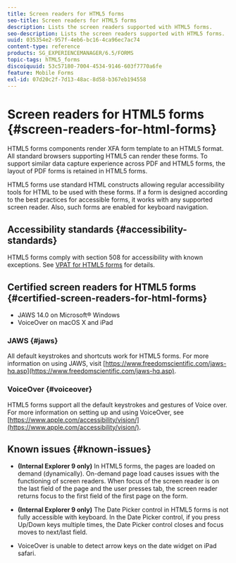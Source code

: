```yaml
---
title: Screen readers for HTML5 forms
seo-title: Screen readers for HTML5 forms
description: Lists the screen readers supported with HTML5 forms.
seo-description: Lists the screen readers supported with HTML5 forms.
uuid: 035354e2-957f-4eb6-bc16-4ca96ec7ac74
content-type: reference
products: SG_EXPERIENCEMANAGER/6.5/FORMS
topic-tags: hTML5_forms
discoiquuid: 53c57180-7004-4534-9146-603f7770a6fe
feature: Mobile Forms
exl-id: 07d20c2f-7d13-48ac-8d58-b367eb194558
---
```

# Screen readers for HTML5 forms {#screen-readers-for-html-forms}

HTML5 forms components render XFA form template to an HTML5 format. All standard browsers supporting HTML5 can render these forms. To support similar data capture experience across PDF and HTML5 forms, the layout of PDF forms is retained in HTML5 forms.

HTML5 forms use standard HTML constructs allowing regular accessibility tools for HTML to be used with these forms. If a form is designed according to the best practices for accessible forms, it works with any supported screen reader. Also, such forms are enabled for keyboard navigation.

## Accessibility standards {#accessibility-standards}

HTML5 forms comply with section 508 for accessibility with known exceptions. See [VPAT for HTML5 forms](https://www.adobe.com/content/dam/cc1/en/accessibility/compliance/pdfs/adobe-livecycle-es4-section-508-vpat-portfolio.pdf) for details.

## Certified screen readers for HTML5 forms {#certified-screen-readers-for-html-forms}

* JAWS 14.0 on Microsoft&reg; Windows
* VoiceOver on macOS X and iPad

### JAWS {#jaws}

All default keystrokes and shortcuts work for HTML5 forms. For more information on using JAWS, visit [https://www.freedomscientific.com/jaws-hq.asp](https://www.freedomscientific.com/jaws-hq.asp).

### VoiceOver {#voiceover}

HTML5 forms support all the default keystrokes and gestures of Voice over. For more information on setting up and using VoiceOver, see [https://www.apple.com/accessibility/vision/](https://www.apple.com/accessibility/vision/).

## Known issues {#known-issues}

* **(Internal Explorer 9 only)** In HTML5 forms, the pages are loaded on demand (dynamically). On-demand page load causes issues with the functioning of screen readers. When focus of the screen reader is on the last field of the page and the user presses tab, the screen reader returns focus to the first field of the first page on the form.
* **(Internal Explorer 9 only)** The Date Picker control in HTML5 forms is not fully accessible with keyboard. In the Date Picker control, if you press Up/Down keys multiple times, the Date Picker control closes and focus moves to next/last field.

* VoiceOver is unable to detect arrow keys on the date widget on iPad safari.
